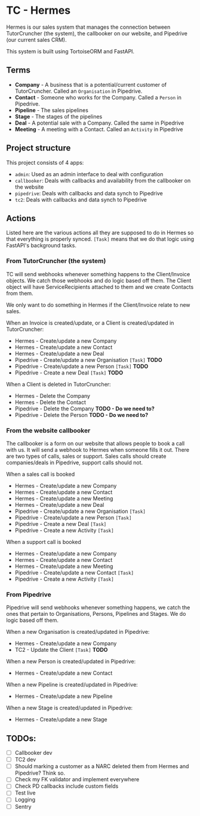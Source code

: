 # TC - Hermes

Hermes is our sales system that manages the connection between TutorCruncher (the system), the callbooker on our 
website, and Pipedrive (our current sales CRM).

This system is built using TortoiseORM and FastAPI.

## Terms

- **Company** - A business that is a potential/current customer of TutorCruncher. Called an `Organisation` in Pipedrive.
- **Contact** - Someone who works for the Company. Called a `Person` in Pipedrive.
- **Pipeline** - The sales pipelines
- **Stage** - The stages of the pipelines
- **Deal** - A potential sale with a Company. Called the same in Pipedrive
- **Meeting** - A meeting with a Contact. Called an `Activity` in Pipedrive

## Project structure

This project consists of 4 apps:
- `admin`: Used as an admin interface to deal with configuration
- `callbooker`: Deals with callbacks and availability from the callbooker on the website
- `pipedrive`: Deals with callbacks and data synch to Pipedrive
- `tc2`: Deals with callbacks and data synch to Pipedrive

## Actions

Listed here are the various actions all they are supposed to do in Hermes so that everything is properly synced.
`[Task]` means that we do that logic using FastAPI's background tasks.

### From TutorCruncher (the system)

TC will send webhooks whenever something happens to the Client/Invoice objects. We catch those webhooks and do logic 
based off them. The Client object will have ServiceRecipients attached to them and we create Contacts from them.

We only want to do something in Hermes if the Client/Invoice relate to new sales.

When an Invoice is created/update, or a Client is created/updated in TutorCruncher:
- Hermes - Create/update a new Company
- Hermes - Create/update a new Contact
- Hermes - Create/update a new Deal
- Pipedrive - Create/update a new Organisation `[Task]` **TODO**
- Pipedrive - Create/update a new Person `[Task]` **TODO**
- Pipedrive - Create a new Deal `[Task]` **TODO**

When a Client is deleted in TutorCruncher:
- Hermes - Delete the Company
- Hermes - Delete the Contact
- Pipedrive - Delete the Company **TODO - Do we need to?**
- Pipedrive - Delete the Person **TODO - Do we need to?**

### From the website callbooker

The callbooker is a form on our website that allows people to book a call with us. It will send a webhook to Hermes 
when someone fills it out. There are two types of calls, sales or support. Sales calls should create companies/deals
in Pipedrive, support calls should not.

When a sales call is booked
- Hermes - Create/update a new Company
- Hermes - Create/update a new Contact
- Hermes - Create/update a new Meeting
- Hermes - Create/update a new Deal
- Pipedrive - Create/update a new Organisation `[Task]`
- Pipedrive - Create/update a new Person `[Task]`
- Pipedrive - Create a new Deal `[Task]`
- Pipedrive - Create a new Activity `[Task]`

When a support call is booked
- Hermes - Create/update a new Company
- Hermes - Create/update a new Contact
- Hermes - Create/update a new Meeting
- Pipedrive - Create/update a new Contact `[Task]`
- Pipedrive - Create a new Activity `[Task]`

### From Pipedrive

Pipedrive will send webhooks whenever something happens, we catch the ones that pertain to Organisations, Persons, 
Pipelines and Stages. We do logic based off them.

When a new Organisation is created/updated in Pipedrive:
- Hermes - Create/update a new Company
- TC2 - Update the Client `[Task]`  **TODO**

When a new Person is created/updated in Pipedrive:
- Hermes - Create/update a new Contact

When a new Pipeline is created/updated in Pipedrive:
- Hermes - Create/update a new Pipeline

When a new Stage is created/updated in Pipedrive:
- Hermes - Create/update a new Stage


## TODOs:

* [ ] Callbooker dev
* [ ] TC2 dev
* [ ] Should marking a customer as a NARC deleted them from Hermes and Pipedrive? Think so.
* [ ] Check my FK validator and implement everywhere
* [ ] Check PD callbacks include custom fields
* [ ] Test live
* [ ] Logging
* [ ] Sentry
